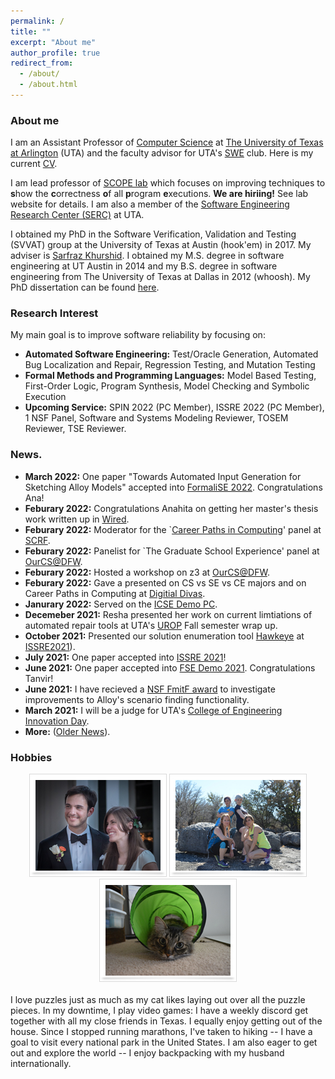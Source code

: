 ```yaml
---
permalink: /
title: ""
excerpt: "About me"
author_profile: true
redirect_from: 
  - /about/
  - /about.html
---
```


### <i class="fa fa-fw fa-cat" aria-hidden="true"></i> About me
I am an Assistant Professor of [Computer Science](https://www.uta.edu/academics/schools-colleges/engineering/academics/departments/cse) at [The University of Texas at Arlington](https://www.uta.edu/) (UTA) and the faculty advisor for UTA's [SWE](https://swe.org/) club. Here is my current [CV](/files/ASullivan_CV.pdf).

I am lead professor of [SCOPE lab](https://scopelabuta.github.io/) which focuses on improving techniques to **s**how the **c**orrectness **o**f all **p**rogram **e**xecutions. **We are hiriing!** See lab website for details. I am also a member of the [Software Engineering Research Center (SERC)](https://se-research-center.uta.edu/) at UTA.

I obtained my PhD in the Software Verification, Validation and Testing (SVVAT) group at the University of Texas at Austin (hook'em) in 2017. My adviser is [Sarfraz Khurshid](https://users.ece.utexas.edu/~khurshid/). I obtained my M.S. degree in software engineering at UT Austin in 2014 and my B.S. degree in software engineering from The University of Texas at Dallas in 2012 (whoosh). My PhD dissertation can be found [here](files/dissertation.pdf). 

### <i class="fa fa-fw fa-lightbulb" aria-hidden="true"></i> Research Interest
My main goal is to improve software reliability by focusing on:
  * **Automated Software Engineering:** Test/Oracle Generation, Automated Bug Localization and Repair, Regression Testing, and
Mutation Testing
  * **Formal Methods and Programming Languages:** Model Based Testing, First-Order Logic, Program Synthesis, Model
Checking and Symbolic Execution
 * **Upcoming Service:** SPIN 2022 (PC Member), ISSRE 2022 (PC Member), 1 NSF Panel, Software and Systems Modeling Reviewer, TOSEM Reviewer, TSE Reviewer.
 

 
### <i class="fa fa-fw fa-exclamation-triangle" aria-hidden="true"></i> News.
* **March 2022:** One paper "Towards Automated Input Generation for Sketching Alloy Models" accepted into [FormaliSE 2022](https://conf.researchr.org/home/icse-2022/Formalise-2022#:~:text=of%20software%20systems.-,Originally%20a%20successful%20satellite%20workshop%20of%20ICSE%2C%20since%202018%20FormaliSE,%2C%20PA%20(or%20online).). Congratulations Ana!
* **Feburary 2022:** Congratulations Anahita on getting her master's thesis work written up in [Wired](https://www.wired.com/story/job-applicants-hack-resume-reading-software/).
* **Feburary 2022:** Moderator for the `[Career Paths in Computing](https://uta.engineering/scrf/keynote.php#panel)' panel at [SCRF](https://uta.engineering/scrf/).
* **Feburary 2022:** Panelist for `The Graduate School Experience' panel at [OurCS@DFW](https://uta.engineering/ourcs/).
* **Feburary 2022:** Hosted a workshop on z3 at [OurCS@DFW](https://uta.engineering/ourcs/).
* **Feburary 2022:** Gave a presented on CS vs SE vs CE majors and on Career Paths in Computing at [Digitial Divas](https://digital-divas.weebly.com/).
* **Janurary 2022:** Served on the [ICSE Demo PC](https://conf.researchr.org/track/icse-2022/icse-2022-demo---demonstrations).
* **Decemeber 2021:** Resha presented her work on current limtiations of automated repair tools at UTA's [UROP](https://www.uta.edu/research/opportunities/undergraduate-research/programs/urop) Fall semester wrap up.
* **October 2021:** Presented our solution enumeration tool [Hawkeye](https://github.com/alloy-hawkeye/Hawkeye) at [ISSRE2021](https://2021.issre.net/)).
* **July 2021:** One paper accepted into [ISSRE 2021](https://2021.issre.net/)!
* **June 2021:** One paper accepted into [FSE Demo 2021](https://2021.esec-fse.org/track/fse-2021-demonstrations). Congratulations Tanvir!
* **June 2021:** I have recieved a [NSF FmitF award](https://www.nsf.gov/awardsearch/showAward?AWD_ID=2123341&HistoricalAwards=false) to investigate improvements to Alloy's scenario finding functionality.
* **March 2021:** I will be a judge for UTA's [College of Engineering Innovation Day](https://www.uta.edu/academics/schools-colleges/engineering/students/innovation-day/).
* **More:** ([Older News](https://allisonius.github.io/news/)).
  
<h3><i class="fa fa-fw fa-puzzle-piece" aria-hidden="true"></i> Hobbies</h3>
  
 <center><img src="images/a.png" alt=""> <img src="images/b.jpg" alt=""> <img src="images/c.JPG" alt=""></center>
  <br>
  I love puzzles just as much as my cat likes laying out over all the puzzle pieces. In my downtime, I play video games: I have a weekly discord get together with all my close friends in Texas. I equally enjoy getting out of the house. Since I stopped running marathons, I've taken to hiking -- I have a goal to visit every national park in the United States. I am also eager to get out and explore the world -- I enjoy backpacking with my husband internationally.
